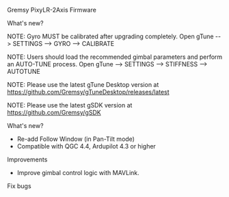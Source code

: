Gremsy PixyLR-2Axis Firmware

What's new?

NOTE: Gyro MUST be calibrated after upgrading completely.
Open gTune --> SETTINGS --> GYRO --> CALIBRATE

NOTE: Users should load the recommended gimbal parameters and perform an AUTO-TUNE process.
Open gTune --> SETTINGS --> STIFFNESS --> AUTOTUNE

NOTE: Please use the latest gTune Desktop version at https://github.com/Gremsy/gTuneDesktop/releases/latest

NOTE: Please use the latest gSDK version at https://github.com/Gremsy/gSDK

What's new?

- Re-add Follow Window (in Pan-Tilt mode)
- Compatible with QGC 4.4, Ardupilot 4.3 or higher

Improvements

 - Improve gimbal control logic with MAVLink.

Fix bugs

